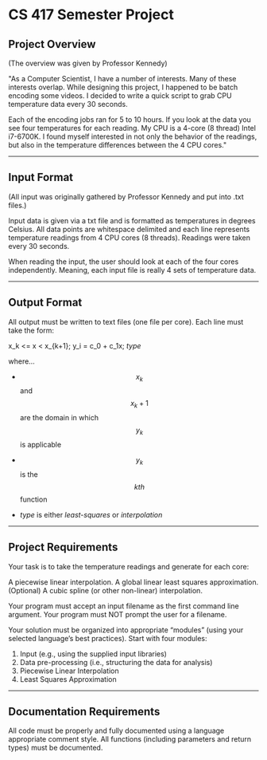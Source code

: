 # CS 417 Semester Project

## Project Overview
(The overview was given by Professor Kennedy)

"As a Computer Scientist, I have a number of interests. Many of these interests overlap. While designing this project, I happened to be batch encoding some videos. I decided to write a quick script to grab CPU temperature data every 30 seconds.

Each of the encoding jobs ran for 5 to 10 hours. If you look at the data you see four temperatures for each reading. My CPU is a 4-core (8 thread) Intel i7-6700K. I found myself interested in not only the behavior of the readings, but also in the temperature differences between the 4 CPU cores."
______

## Input Format

(All input was originally gathered by Professor Kennedy and put into .txt files.)

Input data is given via a txt file and is formatted as temperatures in degrees Celsius.
All data points are whitespace delimited and each line represents temperature readings from 4 CPU cores (8 threads). Readings were taken every 30 seconds.

When reading the input, the user should look at each of the four cores independently. Meaning, each input file is really 4 sets of temperature data.

______

## Output Format

All output must be written to text files (one file per core). Each line must take the form:

x_k <= x < x_{k+1}; y_i = c_0 + c_1x; *type* 


where…

* $$x_k$$ and $$x_k+1$$ are the domain in which $$y_k$$ is applicable

* $$y_k$$ is the $$kth$$ function

* *type* is either *least-squares* or *interpolation*
______

## Project Requirements
Your task is to take the temperature readings and generate for each core:

A piecewise linear interpolation.
A global linear least squares approximation.
(Optional) A cubic spline (or other non-linear) interpolation.

Your program must accept an input filename as the first command line argument. Your program must NOT prompt the user for a filename.

Your solution must be organized into appropriate “modules” (using your selected language’s best practices). Start with four modules:
1. Input (e.g., using the supplied input libraries)
2. Data pre-processing (i.e., structuring the data for analysis)
3. Piecewise Linear Interpolation
4. Least Squares Approximation
______

## Documentation Requirements
All code must be properly and fully documented using a language appropriate comment style. All functions (including parameters and return types) must be documented.